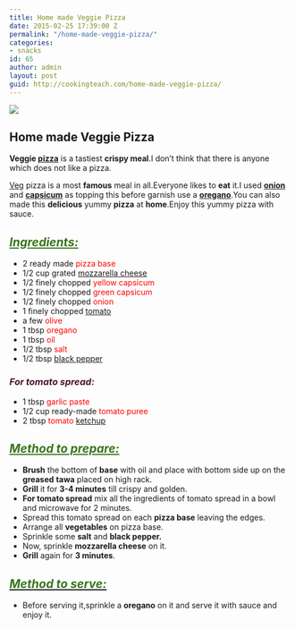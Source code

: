 ```yaml
---
title: Home made Veggie Pizza
date: 2015-02-25 17:39:00 Z
permalink: "/home-made-veggie-pizza/"
categories:
- snacks
id: 65
author: admin
layout: post
guid: http://cookingteach.com/home-made-veggie-pizza/
---
```


[![](http://1.bp.blogspot.com/-4lBfOA1KCdY/VO35PDl_EGI/AAAAAAAAAG8/krZ6cpysTaM/s1600/1.jpg)](http://1.bp.blogspot.com/-4lBfOA1KCdY/VO35PDl_EGI/AAAAAAAAAG8/krZ6cpysTaM/s1600/1.jpg)

## Home made Veggie Pizza

**Veggie [pizza](http://en.wikipedia.org/wiki/Pizza "Pizza")** is a tastiest **crispy meal**.I don’t think that there is anyone which does not like a pizza.

[Veg](http://en.wikipedia.org/wiki/Vegetable "Vegetable") pizza is a most **famous** meal in all.Everyone likes to **eat** it.I used **[onion](http://en.wikipedia.org/wiki/Onion "Onion")** and **[capsicum](http://en.wikipedia.org/wiki/Capsicum "Capsicum")** as topping this before garnish use a **[oregano](http://en.wikipedia.org/wiki/Oregano "Oregano")**.You can also made this **delicious** yummy **pizza** at **home**.Enjoy this yummy pizza with sauce.

## _<span style="color: #38761d;"><u>Ingredients:</u></span>_

*   2 ready made <span style="color: red;">pizza base</span>
*   1/2 cup grated <span style="color: red;">[mozzarella cheese](http://en.wikipedia.org/wiki/Mozzarella "Mozzarella")</span>
*   1/2 finely chopped <span style="color: red;">yellow capsicum</span>
*   1/2 finely chopped <span style="color: red;">green capsicum</span>
*   1/2 finely chopped <span style="color: red;">onion</span>
*   1 finely chopped <span style="color: red;">[tomato](http://en.wikipedia.org/wiki/Tomato "Tomato")</span>
*   a few <span style="color: red;">olive</span>
*   1 tbsp <span style="color: red;">oregano</span>
*   1 tbsp <span style="color: red;">oil</span>
*   1/2 tbsp <span style="color: red;">salt</span>
*   1/2 tbsp <span style="color: red;">[black pepper](http://en.wikipedia.org/wiki/Black_pepper "Black pepper")</span>

### <span style="color: #4c1130;">**_For tomato spread:_**</span>

*   1 tbsp <span style="color: red;">garlic paste</span>
*   1/2 cup ready-made <span style="color: red;">tomato puree</span>
*   2 tbsp <span style="color: red;">tomato [ketchup](http://en.wikipedia.org/wiki/Ketchup "Ketchup")</span>

## <span style="color: #38761d;">_<u>Method to prepare:</u>_</span>

*   **Brush** the bottom of **base** with oil and place with bottom side up on the **greased** **tawa** placed on high rack.
*   **Grill** it for **3-4 minutes** till crispy and golden.
*   **For tomato spread** mix all the ingredients of tomato spread in a bowl and microwave for 2 minutes.
*   Spread this tomato spread on each **pizza base** leaving the edges.
*   Arrange all **vegetables** on pizza base.
*   Sprinkle some **salt** and **black pepper.**
*   Now, sprinkle **mozzarella cheese** on it.
*   **Grill** again for **3 minutes**.

## _<u><span style="color: #38761d;">Method to serve:</span></u>_

*   Before serving it,sprinkle a **oregano** on it and serve it with sauce and enjoy it.
